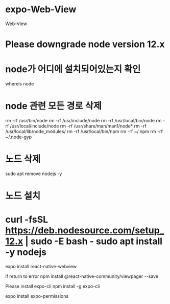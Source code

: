 # expo-Web-View
Web-View

Please downgrade node version 12.x
==============================================================
# node가 어디에 설치되어있는지 확인
whereis node

# node 관련 모든 경로 삭제
rm -rf /usr/bin/node
rm -rf /usr/include/node
rm -rf /usr/local/bin/node
rm -rf /usr/local/include/node
rm -rf /usr/share/man/man1/node*
rm -rf /usr/local/lib/node_modules/
rm -rf /usr/local/bin/npm
rm -rf ~/.npm
rm -rf ~/.node-gyp

# 노드 삭제
sudo apt remove nodejs -y

# 노드 설치
curl -fsSL https://deb.nodesource.com/setup_12.x | sudo -E bash -
sudo apt install -y nodejs
================================================================

expo install react-native-webview

if return to error
npm install @react-native-community/viewpager --save

Please install expo-cli
npm install -g expo-cli


expo install expo-permissions
